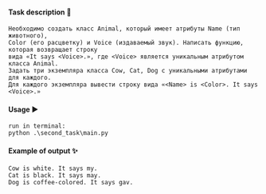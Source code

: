 #### Task description 📝
    Необходимо создать класс Animal, который имеет атрибуты Name (тип животного),
    Color (его расцветку) и Voice (издаваемый звук). Написать функцию, которая возвращает строку
    вида «It says <Voice>.», где <Voice> является уникальным атрибутом класса Animal.
    Задать три экземпляра класса Cow, Cat, Dog с уникальными атрибутами для каждого.
    Для каждого экземпляра вывести строку вида «<Name> is <Color>. It says <Voice>.»

#### Usage ▶️
    run in terminal:
    python .\second_task\main.py

#### Example of output ✨
    Cow is white. It says my.
    Cat is black. It says may.
    Dog is coffee-colored. It says gav.